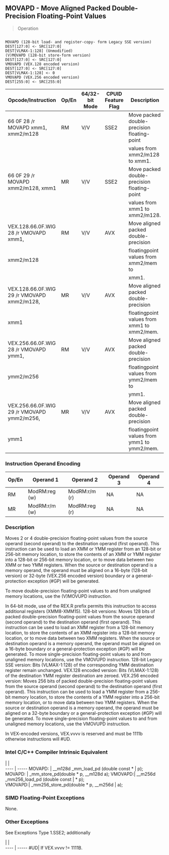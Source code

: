 ## MOVAPD - Move Aligned Packed Double-Precision Floating-Point Values

> Operation
``` slim

MOVAPD (128-bit load- and register-copy- form Legacy SSE version)
DEST[127:0] <- SRC[127:0]
DEST[VLMAX-1:128] (Unmodified)
(V)MOVAPD (128-bit store-form version)
DEST[127:0] <- SRC[127:0]
VMOVAPD (VEX.128 encoded version)
DEST[127:0] <- SRC[127:0]
DEST[VLMAX-1:128] <- 0
VMOVAPD (VEX.256 encoded version)
DEST[255:0] <- SRC[255:0]

```

 Opcode/Instruction                        | Op/En| 64/32-bit Mode| CPUID Feature Flag| Description                                
 ---  | --- | --- | --- | ---
 66 0F 28 /r MOVAPD xmm1, xmm2/m128        | RM   | V/V           | SSE2              | Move packed double-precision floating-point
                                           |      |               |                   | values from xmm2/m128 to xmm1.             
 66 0F 29 /r MOVAPD xmm2/m128, xmm1        | MR   | V/V           | SSE2              | Move packed double-precision floating-point
                                           |      |               |                   | values from xmm1 to xmm2/m128.             
 VEX.128.66.0F.WIG 28 /r VMOVAPD xmm1,     | RM   | V/V           | AVX               | Move aligned packed double-precision       
 xmm2/m128                                 |      |               |                   | floatingpoint values from xmm2/mem to      
                                           |      |               |                   | xmm1.                                      
 VEX.128.66.0F.WIG 29 /r VMOVAPD xmm2/m128,| MR   | V/V           | AVX               | Move aligned packed double-precision       
 xmm1                                      |      |               |                   | floatingpoint values from xmm1 to xmm2/mem.
 VEX.256.66.0F.WIG 28 /r VMOVAPD ymm1,     | RM   | V/V           | AVX               | Move aligned packed double-precision       
 ymm2/m256                                 |      |               |                   | floatingpoint values from ymm2/mem to      
                                           |      |               |                   | ymm1.                                      
 VEX.256.66.0F.WIG 29 /r VMOVAPD ymm2/m256,| MR   | V/V           | AVX               | Move aligned packed double-precision       
 ymm1                                      |      |               |                   | floatingpoint values from ymm1 to ymm2/mem.

### Instruction Operand Encoding
 Op/En| Operand 1    | Operand 2    | Operand 3| Operand 4
 ---  | --- | --- | --- | ---
 RM   | ModRM:reg (w)| ModRM:r/m (r)| NA       | NA       
 MR   | ModRM:r/m (w)| ModRM:reg (r)| NA       | NA       

### Description
Moves 2 or 4 double-precision floating-point values from the source operand
(second operand) to the destination operand (first operand). This instruction
can be used to load an XMM or YMM register from an 128-bit or 256-bit memory
location, to store the contents of an XMM or YMM register into a 128-bit or
256-bit memory location, or to move data between two XMM or two YMM registers.
When the source or destination operand is a memory operand, the operand must
be aligned on a 16-byte (128-bit version) or 32-byte (VEX.256 encoded version)
boundary or a general-protection exception (#GP) will be generated.

To move double-precision floating-point values to and from unaligned memory
locations, use the (V)MOVUPD instruction.

In 64-bit mode, use of the REX.R prefix permits this instruction to access additional
registers (XMM8-XMM15). 128-bit versions: Moves 128 bits of packed double-precision
floating-point values from the source operand (second operand) to the destination
operand (first operand). This instruction can be used to load an XMM register
from a 128-bit memory location, to store the contents of an XMM register into
a 128-bit memory location, or to move data between two XMM registers. When the
source or destination operand is a memory operand, the operand must be aligned
on a 16-byte boundary or a general-protection exception (#GP) will be generated.
To move single-precision floating-point values to and from unaligned memory
locations, use the VMOVUPD instruction. 128-bit Legacy SSE version: Bits (VLMAX-1:128)
of the corresponding YMM destination register remain unchanged. VEX.128 encoded
version: Bits (VLMAX-1:128) of the destination YMM register destination are
zeroed. VEX.256 encoded version: Moves 256 bits of packed double-precision floating-point
values from the source operand (second operand) to the destination operand (first
operand). This instruction can be used to load a YMM register from a 256-bit
memory location, to store the contents of a YMM register into a 256-bit memory
location, or to move data between two YMM registers. When the source or destination
operand is a memory operand, the operand must be aligned on a 32-byte boundary
or a general-protection exception (#GP) will be generated. To move single-precision
floating-point values to and from unaligned memory locations, use the VMOVUPD
instruction.

<aside class="notification">
In VEX-encoded versions, VEX.vvvv is reserved and must be 1111b otherwise
instructions will #UD.
</aside>



### Intel C/C++ Compiler Intrinsic Equivalent
   | |  
---- | -----
 MOVAPD: | __m128d _mm_load_pd (double const \* 
         | p);                                 
 MOVAPD: | _mm_store_pd(double \* p, __m128d a);
 VMOVAPD:| __m256d _mm256_load_pd (double const
         | \* p);                               
 VMOVAPD:| _mm256_store_pd(double \* p, __m256d 
         | a);                                 

### SIMD Floating-Point Exceptions
None.


### Other Exceptions
See Exceptions Type 1.SSE2; additionally

   | |  
---- | -----
 #UD| If VEX.vvvv != 1111B.
